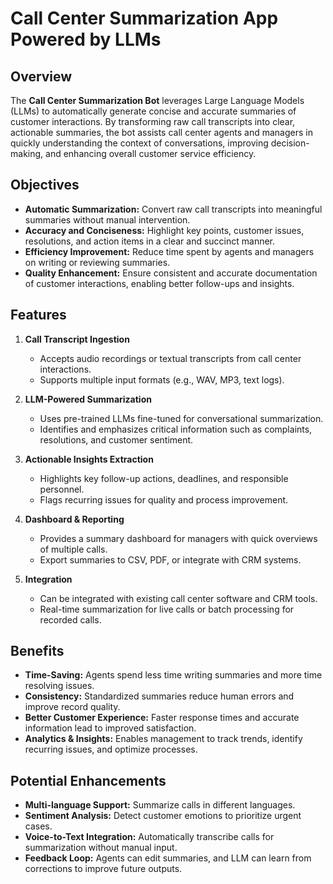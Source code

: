 # Call Center Summarization App Powered by LLMs

## Overview
The **Call Center Summarization Bot** leverages Large Language Models (LLMs) to automatically generate concise and accurate summaries of customer interactions. By transforming raw call transcripts into clear, actionable summaries, the bot assists call center agents and managers in quickly understanding the context of conversations, improving decision-making, and enhancing overall customer service efficiency.

## Objectives
- **Automatic Summarization:** Convert raw call transcripts into meaningful summaries without manual intervention.
- **Accuracy and Conciseness:** Highlight key points, customer issues, resolutions, and action items in a clear and succinct manner.
- **Efficiency Improvement:** Reduce time spent by agents and managers on writing or reviewing summaries.
- **Quality Enhancement:** Ensure consistent and accurate documentation of customer interactions, enabling better follow-ups and insights.

## Features
1. **Call Transcript Ingestion**
   - Accepts audio recordings or textual transcripts from call center interactions.
   - Supports multiple input formats (e.g., WAV, MP3, text logs).

2. **LLM-Powered Summarization**
   - Uses pre-trained LLMs fine-tuned for conversational summarization.
   - Identifies and emphasizes critical information such as complaints, resolutions, and customer sentiment.

3. **Actionable Insights Extraction**
   - Highlights key follow-up actions, deadlines, and responsible personnel.
   - Flags recurring issues for quality and process improvement.

4. **Dashboard & Reporting**
   - Provides a summary dashboard for managers with quick overviews of multiple calls.
   - Export summaries to CSV, PDF, or integrate with CRM systems.

5. **Integration**
   - Can be integrated with existing call center software and CRM tools.
   - Real-time summarization for live calls or batch processing for recorded calls.

## Benefits
- **Time-Saving:** Agents spend less time writing summaries and more time resolving issues.
- **Consistency:** Standardized summaries reduce human errors and improve record quality.
- **Better Customer Experience:** Faster response times and accurate information lead to improved satisfaction.
- **Analytics & Insights:** Enables management to track trends, identify recurring issues, and optimize processes.

## Potential Enhancements
- **Multi-language Support:** Summarize calls in different languages.
- **Sentiment Analysis:** Detect customer emotions to prioritize urgent cases.
- **Voice-to-Text Integration:** Automatically transcribe calls for summarization without manual input.
- **Feedback Loop:** Agents can edit summaries, and LLM can learn from corrections to improve future outputs.

